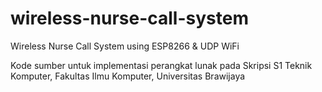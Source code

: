 # wireless-nurse-call-system
Wireless Nurse Call System using ESP8266 &amp; UDP WiFi

Kode sumber untuk implementasi perangkat lunak pada Skripsi S1 Teknik Komputer, Fakultas Ilmu Komputer, Universitas Brawijaya
